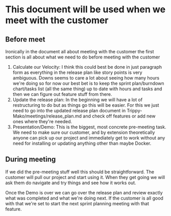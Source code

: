 # This document will be used when we meet with the customer

## Before meet

Ironically in the document all about meeting with the customer the first section is all about what we need to do before meeting with the customer

1. Calculate our Velocity: I think this could best be done in just paragraph form as everything in the release plan like story points is very ambiguous. Downs seems to care a lot about seeing how many hours we're doing so for now our best bet is to keep the sprint plan/burndown chart/tasks list (all the same thing) up to date with hours and tasks and then we can figure out feature stuff from there.
2. Update the release plan: In the beginning we will have a lot of restructuring to do but as things go this will be easier. For this we just need to go into the updated release plan document in Trippy-Mako/meetings/release_plan.md and check off features or add new ones where they're needed.
3. Presentation/Demo: This is the biggest, most concrete pre-meeting task. We need to make sure our customer, and by extension theoretically anyone can pick up our project and immediately get to work without any need for installing or updating anything other than maybe Docker.

## During meeting

If we did the pre-meeting stuff well this should be straightforward. The customer will pull our project and start using it. When they get going we will ask them do navigate and try things and see how it works out.

Once the Demo is over we can go over the release plan and review exactly what was completed and what we're doing next. If the customer is all good with that we're set to start the next sprint planning meeting with that feature.
